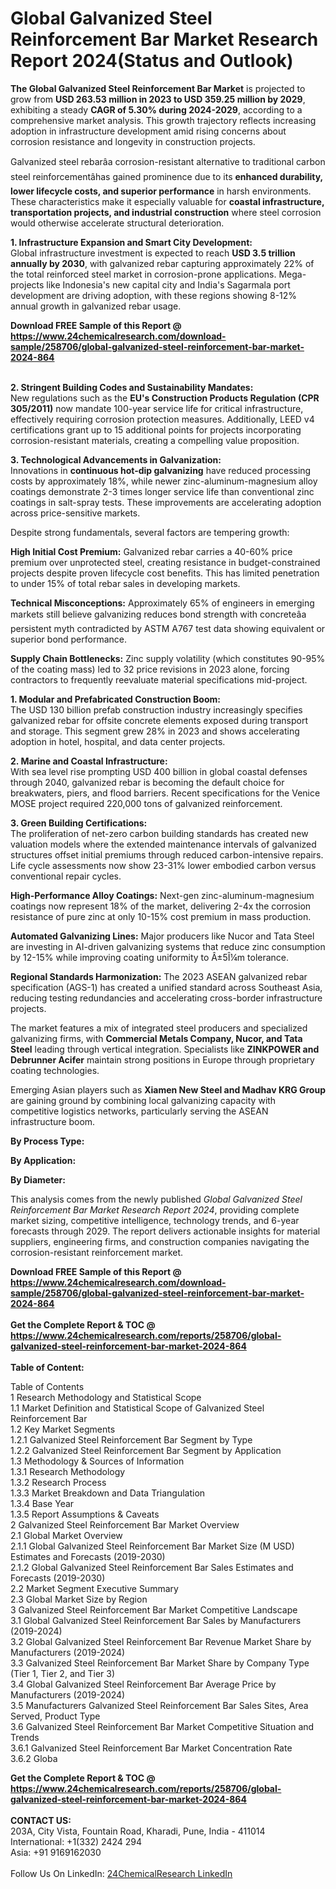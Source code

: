 <h1>Global Galvanized Steel Reinforcement Bar Market Research Report 2024(Status and Outlook)</h1><p><strong>The Global Galvanized Steel Reinforcement Bar Market</strong> is projected to grow from <strong>USD 263.53 million in 2023 to USD 359.25 million by 2029</strong>, exhibiting a steady <strong>CAGR of 5.30% during 2024-2029</strong>, according to a comprehensive market analysis. This growth trajectory reflects increasing adoption in infrastructure development amid rising concerns about corrosion resistance and longevity in construction projects.</p><p>Galvanized steel rebarâa corrosion-resistant alternative to traditional carbon steel reinforcementâhas gained prominence due to its <strong>enhanced durability, lower lifecycle costs, and superior performance</strong> in harsh environments. These characteristics make it especially valuable for <strong>coastal infrastructure, transportation projects, and industrial construction</strong> where steel corrosion would otherwise accelerate structural deterioration.</p><p><strong>1. Infrastructure Expansion and Smart City Development:</strong><br>
Global infrastructure investment is expected to reach <strong>USD 3.5 trillion annually by 2030</strong>, with galvanized rebar capturing approximately 22% of the total reinforced steel market in corrosion-prone applications. Mega-projects like Indonesia's new capital city and India's Sagarmala port development are driving adoption, with these regions showing 8-12% annual growth in galvanized rebar usage.</p><div><b>Download FREE Sample of this Report @ 
            <a href="https://www.24chemicalresearch.com/download-sample/258706/global-galvanized-steel-reinforcement-bar-market-2024-864">
            https://www.24chemicalresearch.com/download-sample/258706/global-galvanized-steel-reinforcement-bar-market-2024-864</a></b></div><br><p><strong>2. Stringent Building Codes and Sustainability Mandates:</strong><br>
New regulations such as the <strong>EU's Construction Products Regulation (CPR 305/2011)</strong> now mandate 100-year service life for critical infrastructure, effectively requiring corrosion protection measures. Additionally, LEED v4 certifications grant up to 15 additional points for projects incorporating corrosion-resistant materials, creating a compelling value proposition.</p><p><strong>3. Technological Advancements in Galvanization:</strong><br>
Innovations in <strong>continuous hot-dip galvanizing</strong> have reduced processing costs by approximately 18%, while newer zinc-aluminum-magnesium alloy coatings demonstrate 2-3 times longer service life than conventional zinc coatings in salt-spray tests. These improvements are accelerating adoption across price-sensitive markets.</p><p>Despite strong fundamentals, several factors are tempering growth:</p><p><strong>High Initial Cost Premium:</strong> Galvanized rebar carries a 40-60% price premium over unprotected steel, creating resistance in budget-constrained projects despite proven lifecycle cost benefits. This has limited penetration to under 15% of total rebar sales in developing markets.</p><p><strong>Technical Misconceptions:</strong> Approximately 65% of engineers in emerging markets still believe galvanizing reduces bond strength with concreteâa persistent myth contradicted by ASTM A767 test data showing equivalent or superior bond performance.</p><p><strong>Supply Chain Bottlenecks:</strong> Zinc supply volatility (which constitutes 90-95% of the coating mass) led to 32 price revisions in 2023 alone, forcing contractors to frequently reevaluate material specifications mid-project.</p><p><strong>1. Modular and Prefabricated Construction Boom:</strong><br>
The USD 130 billion prefab construction industry increasingly specifies galvanized rebar for offsite concrete elements exposed during transport and storage. This segment grew 28% in 2023 and shows accelerating adoption in hotel, hospital, and data center projects.</p><p><strong>2. Marine and Coastal Infrastructure:</strong><br>
With sea level rise prompting USD 400 billion in global coastal defenses through 2040, galvanized rebar is becoming the default choice for breakwaters, piers, and flood barriers. Recent specifications for the Venice MOSE project required 220,000 tons of galvanized reinforcement.</p><p><strong>3. Green Building Certifications:</strong><br>
The proliferation of net-zero carbon building standards has created new valuation models where the extended maintenance intervals of galvanized structures offset initial premiums through reduced carbon-intensive repairs. Life cycle assessments now show 23-31% lower embodied carbon versus conventional repair cycles.</p><p><strong>High-Performance Alloy Coatings:</strong> Next-gen zinc-aluminum-magnesium coatings now represent 18% of the market, delivering 2-4x the corrosion resistance of pure zinc at only 10-15% cost premium in mass production.</p><p><strong>Automated Galvanizing Lines:</strong> Major producers like Nucor and Tata Steel are investing in AI-driven galvanizing systems that reduce zinc consumption by 12-15% while improving coating uniformity to Â±5Î¼m tolerance.</p><p><strong>Regional Standards Harmonization:</strong> The 2023 ASEAN galvanized rebar specification (AGS-1) has created a unified standard across Southeast Asia, reducing testing redundancies and accelerating cross-border infrastructure projects.</p><p>The market features a mix of integrated steel producers and specialized galvanizing firms, with <strong>Commercial Metals Company, Nucor, and Tata Steel</strong> leading through vertical integration. Specialists like <strong>ZINKPOWER and Debrunner Acifer</strong> maintain strong positions in Europe through proprietary coating technologies.</p><p>Emerging Asian players such as <strong>Xiamen New Steel and Madhav KRG Group</strong> are gaining ground by combining local galvanizing capacity with competitive logistics networks, particularly serving the ASEAN infrastructure boom.</p><p><strong>By Process Type:</strong></p><p><strong>By Application:</strong></p><p><strong>By Diameter:</strong></p><p>This analysis comes from the newly published <em>Global Galvanized Steel Reinforcement Bar Market Research Report 2024</em>, providing complete market sizing, competitive intelligence, technology trends, and 6-year forecasts through 2029. The report delivers actionable insights for material suppliers, engineering firms, and construction companies navigating the corrosion-resistant reinforcement market.</p><div><b>Download FREE Sample of this Report @ 
            <a href="https://www.24chemicalresearch.com/download-sample/258706/global-galvanized-steel-reinforcement-bar-market-2024-864">
            https://www.24chemicalresearch.com/download-sample/258706/global-galvanized-steel-reinforcement-bar-market-2024-864</a></b></div><br><div><b>Get the Complete Report & TOC @ 
            <a href="https://www.24chemicalresearch.com/reports/258706/global-galvanized-steel-reinforcement-bar-market-2024-864">
            https://www.24chemicalresearch.com/reports/258706/global-galvanized-steel-reinforcement-bar-market-2024-864</a></b></div><br>
            <b>Table of Content:</b><p>Table of Contents<br />
1 Research Methodology and Statistical Scope<br />
1.1 Market Definition and Statistical Scope of Galvanized Steel Reinforcement Bar<br />
1.2 Key Market Segments<br />
1.2.1 Galvanized Steel Reinforcement Bar Segment by Type<br />
1.2.2 Galvanized Steel Reinforcement Bar Segment by Application<br />
1.3 Methodology & Sources of Information<br />
1.3.1 Research Methodology<br />
1.3.2 Research Process<br />
1.3.3 Market Breakdown and Data Triangulation<br />
1.3.4 Base Year<br />
1.3.5 Report Assumptions & Caveats<br />
2 Galvanized Steel Reinforcement Bar Market Overview<br />
2.1 Global Market Overview<br />
2.1.1 Global Galvanized Steel Reinforcement Bar Market Size (M USD) Estimates and Forecasts (2019-2030)<br />
2.1.2 Global Galvanized Steel Reinforcement Bar Sales Estimates and Forecasts (2019-2030)<br />
2.2 Market Segment Executive Summary<br />
2.3 Global Market Size by Region<br />
3 Galvanized Steel Reinforcement Bar Market Competitive Landscape<br />
3.1 Global Galvanized Steel Reinforcement Bar Sales by Manufacturers (2019-2024)<br />
3.2 Global Galvanized Steel Reinforcement Bar Revenue Market Share by Manufacturers (2019-2024)<br />
3.3 Galvanized Steel Reinforcement Bar Market Share by Company Type (Tier 1, Tier 2, and Tier 3)<br />
3.4 Global Galvanized Steel Reinforcement Bar Average Price by Manufacturers (2019-2024)<br />
3.5 Manufacturers Galvanized Steel Reinforcement Bar Sales Sites, Area Served, Product Type<br />
3.6 Galvanized Steel Reinforcement Bar Market Competitive Situation and Trends<br />
3.6.1 Galvanized Steel Reinforcement Bar Market Concentration Rate<br />
3.6.2 Globa</p><div><b>Get the Complete Report & TOC @ 
            <a href="https://www.24chemicalresearch.com/reports/258706/global-galvanized-steel-reinforcement-bar-market-2024-864">
            https://www.24chemicalresearch.com/reports/258706/global-galvanized-steel-reinforcement-bar-market-2024-864</a></b></div><br><b>CONTACT US:</b><br>
            203A, City Vista, Fountain Road, Kharadi, Pune, India - 411014<br>
            International: +1(332) 2424 294<br>
            Asia: +91 9169162030 <br><br>
            Follow Us On LinkedIn: <a href="https://www.linkedin.com/company/24chemicalresearch/">24ChemicalResearch LinkedIn</a>